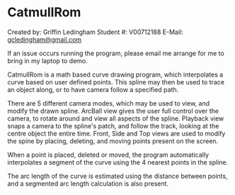 CatmullRom
==========

Created by: Griffin Ledingham
Student #: V00712188
E-Mail: gcledingham@gmail.com

If an issue occurs running the program, please email me arrange for me to bring in my laptop to demo.

CatmullRom is a math based curve drawing program, which interpolates a curve based on user defined points. This spline may then be used to trace an object along, or to have camera follow a specified path.

There are 5 different camera modes, which may be used to view, and modify the drawn spline. ArcBall view gives the user full control over the camera, to rotate around and view all aspects of the spline. Playback view snaps a camera to the spline's patch, and follow the track, looking at the centre object the entire time. Front, Side and Top views are used to modify the spine by placing, deleting, and moving points present on the screen.

When a point is placed, deleted or moved, the program automatically interpolates a segment of the curve using the 4 nearest points in the spline.

The arc length of the curve is estimated using the distance between points, and a segmented arc length calculation is also present.